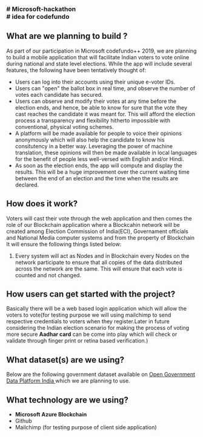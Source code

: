 <h3># Microsoft-hackathon <br>
# idea for codefundo</h3>

<h2>What are we planning to build ?</h2>
<p>
As part of our participation in Microsoft codefundo++ 2019, we are planning to build a mobile application that will facilitate Indian voters to vote online during national and state level elections. While the app will include several features, the following have been tentatively thought of:
  
  <ul>
    <li> Users can log into their accounts using their unique e-voter IDs.
    <li> Users can "open" the ballot box in real time, and observe the number of votes each candidate has secured.
    <li> Users can observe and modify their votes at any time before the election ends, and hence, be able to know for sure that the vote they cast reaches the candidate it was meant for. This will afford the election process a transparency and flexibility hitherto impossible with conventional, physical voting schemes. 
    <li> A platform will be made available for people to voice their opinions anonymously which will also help the candidate to know his consitutency in a better way. Leveraging the power of machine translation, these opinions will then be made available in local languages for the benefit of people less well-versed with English and/or Hindi.
    <li> As soon as the election ends, the app will compute and display the results. This will be a huge improvement over the current waiting time between the end of an election and the time when the results are declared.
  </ul>
  
</p>


<h2>How does it work?</h2>
<p>
Voters will cast their vote through the web application and then comes the role of our Blockchain application where a  Blockcahin network will be created among Election Commission of India(ECI), Governament officials and  National Media  computer systems and from the property of Blockchain It will ensure the following things listed below:
</p>
  <ol>
  <li> 
    <p>
      Every system will act as Nodes and in Blockchain every Nodes on the network participate to ensure that all copies of the data distributed across the network are the same. This will ensure that each vote is counted and not changed. 
    </p>
  </li>
    
    
  </ol>



<h2>How users can get started with the project?</h2>
<p>
  Basically there will be a web based login application which will allow the voters to vote(for testing  purpose we will using mailchimp to send respective credentials to voters when they register.Later in future considering the Indian election scenario for making the process of voting more secure <strong>Aadhar card</strong> can be come into play which will check or validate through finger print or retina based verification.)
</p>
  
  



<h2>What dataset(s) are we using?</h2>
<p> Below are the following government dataset available on  <a href="https://data.gov.in/">Open Government Data Platform India </a>which we are planning to use.

</p>


<h2>What technology are we using?</h2>
<p>
  <ul>
    <li><strong>Microsoft Azure Blockchain</strong></li> 
     <li> Github</li> 
    <li> Mailchimp <en>(for testing purpose of client side application) </en></li> 
     
  </ul>
  

</p>
